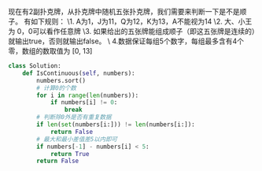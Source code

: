 现在有2副扑克牌，从扑克牌中随机五张扑克牌，我们需要来判断一下是不是顺子。
 有如下规则：
 \1. A为1，J为11，Q为12，K为13，A不能视为14
 \2. 大、小王为 0，0可以看作任意牌
 \3. 如果给出的五张牌能组成顺子（即这五张牌是连续的）就输出true，否则就输出false。
\ 4.数据保证每组5个数字，每组最多含有4个零，数组的数取值为 [0, 13] 

```python
class Solution:
    def IsContinuous(self, numbers):
        numbers.sort()
        # 计算0的个数
        for i in range(len(numbers)):
            if numbers[i] != 0:
                break
        # 判断除0外是否有重复数据
        if len(set(numbers[i:])) != len(numbers[i:]):
            return False
        # 最大和最小差值差5以内即可
        if numbers[-1] - numbers[i] < 5:
            return True
        return False
```

